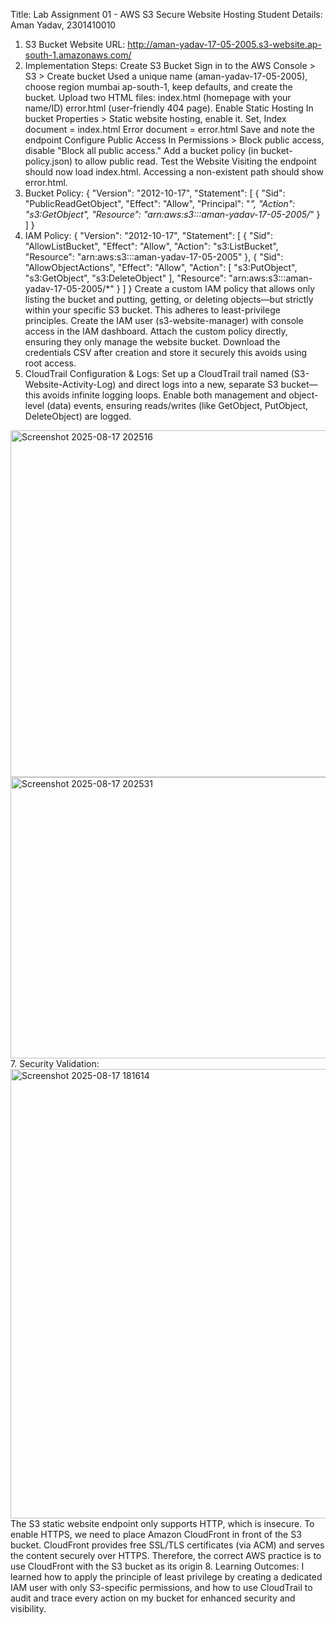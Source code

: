 Title: Lab Assignment 01 - AWS S3 Secure Website Hosting
Student Details: Aman Yadav, 2301410010
1. S3 Bucket Website URL: http://aman-yadav-17-05-2005.s3-website.ap-south-1.amazonaws.com/
2. Implementation Steps: Create S3 Bucket
Sign in to the AWS Console > S3 > Create bucket
Used a unique name (aman-yadav-17-05-2005), choose region mumbai ap-south-1, keep defaults, and create the bucket.
Upload two HTML files:
index.html (homepage with your name/ID)
error.html (user-friendly 404 page).
Enable Static Hosting
In bucket Properties > Static website hosting, enable it.
Set, Index document = index.html
Error document = error.html
Save and note the endpoint
Configure Public Access
In Permissions > Block public access, disable "Block all public access."
Add a bucket policy (in bucket-policy.json) to allow public read.
Test the Website
Visiting the endpoint should now load index.html.
Accessing a non-existent path should show error.html.
4. Bucket Policy:
{
    "Version": "2012-10-17",
    "Statement": [
        {
            "Sid": "PublicReadGetObject",
            "Effect": "Allow",
            "Principal": "*",
            "Action": "s3:GetObject",
            "Resource": "arn:aws:s3:::aman-yadav-17-05-2005/*"
        }
    ]
}
5. IAM Policy:
   {
    "Version": "2012-10-17",
    "Statement": [
        {
            "Sid": "AllowListBucket",
            "Effect": "Allow",
            "Action": "s3:ListBucket",
            "Resource": "arn:aws:s3:::aman-yadav-17-05-2005"
        },
        {
            "Sid": "AllowObjectActions",
            "Effect": "Allow",
            "Action": [
                "s3:PutObject",
                "s3:GetObject",
                "s3:DeleteObject"
            ],
            "Resource": "arn:aws:s3:::aman-yadav-17-05-2005/*"
        }
    ]
}
Create a custom IAM policy that allows only listing the bucket and putting, getting, or deleting objects—but strictly within your specific S3 bucket. This adheres to least-privilege principles. 
Create the IAM user (s3-website-manager) with console access in the IAM dashboard. Attach the custom policy directly, ensuring they only manage the website bucket.
Download the credentials CSV after creation and store it securely this avoids using root access.
6. CloudTrail Configuration & Logs:
Set up a CloudTrail trail named (S3-Website-Activity-Log) and direct logs into a new, separate S3 bucket—this avoids infinite logging loops. 
Enable both management and object-level (data) events, ensuring reads/writes (like GetObject, PutObject, DeleteObject) are logged. 
<img width="1362" height="555" alt="Screenshot 2025-08-17 202516" src="https://github.com/user-attachments/assets/cd961a05-ac10-4c12-b35f-96b3b3bd0ea1" />
<img width="1365" height="450" alt="Screenshot 2025-08-17 202531" src="https://github.com/user-attachments/assets/7d990282-9e67-42ab-85cb-64c82eb39af2" />
7. Security Validation:
<img width="1365" height="719" alt="Screenshot 2025-08-17 181614" src="https://github.com/user-attachments/assets/553a4b05-6d3a-4bfb-a82b-91ad941156bb" />
The S3 static website endpoint only supports HTTP, which is insecure. To enable HTTPS, we need to place Amazon CloudFront in front of the S3 bucket. CloudFront provides free SSL/TLS certificates (via ACM) and serves the content securely over HTTPS. Therefore, the correct AWS practice is to use CloudFront with the S3 bucket as its origin
8. Learning Outcomes: I learned how to apply the principle of least privilege by creating a dedicated IAM user with only S3-specific permissions, and how to use CloudTrail to audit and trace every action on my bucket for enhanced security and visibility.
